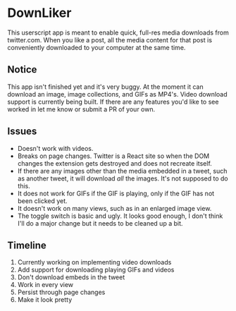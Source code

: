 # DownLiker

This userscript app is meant to enable quick, full-res media downloads from twitter.com.  When you like a post, all the media content for that post is conveniently downloaded to your computer at the same time.

## Notice

This app isn't finished yet and it's very buggy.  At the moment it can download an image, image collections, and GIFs as MP4's.  Video download support is currently being built.  If there are any features you'd like to see worked in let me know or submit a PR of your own.

## Issues

* Doesn't work with videos.
* Breaks on page changes.  Twitter is a React site so when the DOM changes the extension gets destroyed and does not recreate itself.
* If there are any images other than the media embedded in a tweet, such as another tweet, it will download *all* the images.  It's not supposed to do this.
* It does not work for GIFs if the GIF is playing, only if the GIF has not been clicked yet.
* It doesn't work on many views, such as in an enlarged image view.
* The toggle switch is basic and ugly.  It looks good enough, I don't think I'll do a major change but it needs to be cleaned up a bit.

## Timeline

1. Currently working on implementing video downloads
2. Add support for downloading playing GIFs and videos
3. Don't download embeds in the tweet
4. Work in every view
5. Persist through page changes
6. Make it look pretty